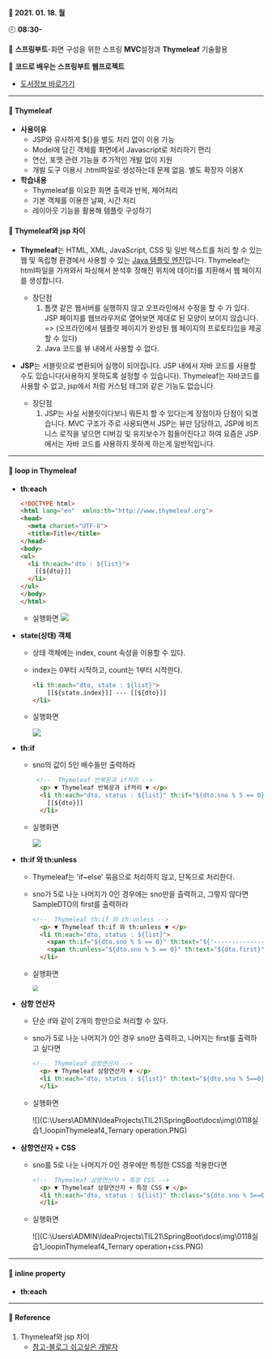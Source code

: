 **:date: 2021. 01. 18. 월**

:clock8: **08:30-**

:bookmark_tabs: **스프링부트**-화면 구성을 위한 스프링 **MVC**설정과 **Thymeleaf** 기술활용

:green_book: **코드로 배우는 스프링부트 웹프로젝트**

* [도서정보 바로가기](http://www.kyobobook.co.kr/product/detailViewKor.laf?ejkGb=KOR&mallGb=KOR&barcode=9791189184070&orderClick=LEA&Kc=)

---



####  :tulip: Thymeleaf 

* **사용이유**
  * JSP와 유사하게 ${}을 별도 처리 없이 이용 가능
  * Model에 담긴 객체를 화면에서 Javascript로 처리하기 편리
  * 연산, 포맷 관련 기능을 추가적인 개발 없이 지원
  * 개발 도구 이용시 .html파일로 생성하는데 문제 없음. 별도 확장자 이용X
* **학습내용**
  * Thymeleaf를 이요한 화면 출력과 반복, 제어처리
  * 기본 객체를 이용한 날짜, 시간 처리
  * 레이아웃 기능을 활용해 템플릿 구성하기



####  :tulip: Thymeleaf와 jsp 차이

* **Thymeleaf**는 HTML, XML, JavaScript, CSS 및 일반 텍스트를 처리 할 수 있는 웹 및 독립형 환경에서 사용할 수 있는 <u>Java 템플릿 엔진</u>입니다. Thymeleaf는 html파일을 가져와서 파싱해서 분석후 정해진 위치에 데이터를 치환해서 웹 페이지를 생성합니다.
  * 장단점
    1. 톰캣 같은 웹서버를 실행하지 않고 오프라인에서 수정을 할 수 가 있다. JSP 페이지를 웹브라우저로 열어보면 제대로 된 모양이 보이지 않습니다. => (오프라인에서 템플릿 페이지가 완성된 웹 페이지의 프로토타입을 제공할 수 있다) 
    2. Java 코드를 뷰 내에서 사용할 수 없다.



* **JSP**는 서블릿으로 변환되어 실행이 되어집니다. JSP 내에서 자바 코드를 사용할 수도 있습니다(사용하지 못하도록 설정할 수 있습니다). Thymeleaf는 자바코드를 사용할 수 없고, jsp에서 처럼 커스텀 태그와 같은 기능도 없습니다.
  * 장단점
    1. JSP는 사실 서블릿이다보니 뭐든지 할 수 있다는게 장점이자 단점이 되겠습니다. MVC 구조가 주로 사용되면서 JSP는 뷰만 담당하고, JSP에 비즈니스 로직을 넣으면 디버깅 및 유지보수가 힘들어진다고 하여 요즘은 JSP에서는 자바 코드를 사용하지 못하게 하는게 일반적입니다.

---



####  :tulip: loop in Thymeleaf

* **th:each**

  ```html
  <!DOCTYPE html>
  <html lang="en"  xmlns:th="http://www.thymeleaf.org">
  <head>
    <meta charset="UTF-8">
    <title>Title</title>
  </head>
  <body>
  <ul>
    <li th:each="dto : ${list}">
      [[${dto}]]
    </li>
  </ul>
  </body>
  </html>
  ```

  * 실행화면
    ![](C:\Users\ADMIN\IdeaProjects\TIL21\SpringBoot\docs\img\0118실습1_loopinThymeleaf.PNG)



* **state(상태) 객체**

  * 상태 객체에는 index, count 속성을 이용할 수 있다.
  * index는 0부터 시작하고, count는 1부터 시작한다. 

    ```html
    <li th:each="dto, state : ${list}">
        [[${state.index}]] --- [[${dto}]]
    </li>
    ```

  * 실행화면

    ![](C:\Users\ADMIN\IdeaProjects\TIL21\SpringBoot\docs\img\0118실습1_loopinThymeleaf2_state.PNG)



* **th:if**

  * sno의 값이 5인 배수들만 출력하라

    ```html
     <!--  Thymeleaf 반복문과 if처리 -->
      <p> ▼ Thymeleaf 반복문과 if처리 ▼ </p>
      <li th:each="dto, status : ${list}" th:if="${dto.sno % 5 == 0}">
        [[${dto}]]
      </li>
    ```

  * 실행화면

    ![](C:\Users\ADMIN\IdeaProjects\TIL21\SpringBoot\docs\img\0118실습1_loopinThymeleaf3_if.PNG)



* **th:if 와 th:unless**

  * Thymeleaf는 'if~else' 묶음으로 처리하지 않고, 단독으로 처리한다.

  * sno가 5로 나눈 나머지가 0인 경우에는 sno만을 출력하고, 그렇지 않다면 SampleDTO의 first를 출력하라

    ```html
    <!--  Thymeleaf th:if 와 th:unless -->
      <p> ▼ Thymeleaf th:if 와 th:unless ▼ </p>
      <li th:each="dto, status : ${list}">
        <span th:if="${dto.sno % 5 == 0}" th:text="${'-----------------' +dto.sno}"></span>
        <span th:unless="${dto.sno % 5 == 0}" th:text="${dto.first}"></span>
      </li>
    ```

  * 실행화면

    <img src="C:\Users\ADMIN\IdeaProjects\TIL21\SpringBoot\docs\img\0118실습1_loopinThymeleaf3_ifelse.PNG" style="align:left; zoom:70%; "/>

* **삼항 연산자**

  * 단순 if와 같이 2개의 항만으로 처리할 수 있다.

  * sno가 5로 나눈 나머지가 0인 경우 sno만 출력하고, 나머지는 first를 출력하고 싶다면

    ```html
    <!--  Thymeleaf 삼항연산자 -->
      <p> ▼ Thymeleaf 삼항연산자 ▼ </p>
      <li th:each="dto, status : ${list}" th:text="${dto.sno % 5==0}? ${dto.sno}: ${dto.first}">
      </li>
    ```

  * 실행화면

    ![](C:\Users\ADMIN\IdeaProjects\TIL21\SpringBoot\docs\img\0118실습1_loopinThymeleaf4_Ternary operation.PNG)



* **삼항연산자 + CSS**

  * sno를 5로 나눈 나머지가 0인 경우에만 특정한 CSS를 적용한다면

    ```html
    <!--  Thymeleaf 삼항연산자 + 특정 CSS -->
      <p> ▼ Thymeleaf 삼항연산자 + 특정 CSS ▼ </p>
      <li th:each="dto, status : ${list}" th:class="${dto.sno % 5==0}? 'target'" th:text="${dto}">
      </li>
    ```

  * 실행화면

    ![](C:\Users\ADMIN\IdeaProjects\TIL21\SpringBoot\docs\img\0118실습1_loopinThymeleaf4_Ternary operation+css.PNG)

---



####  :tulip: inline property

* **th:each**





---



####  :tulip: Reference 

1. Thymeleaf와 jsp 차이 
   * [참고-블로그 쉬고싶은 개발자](https://offbyone.tistory.com/410)

